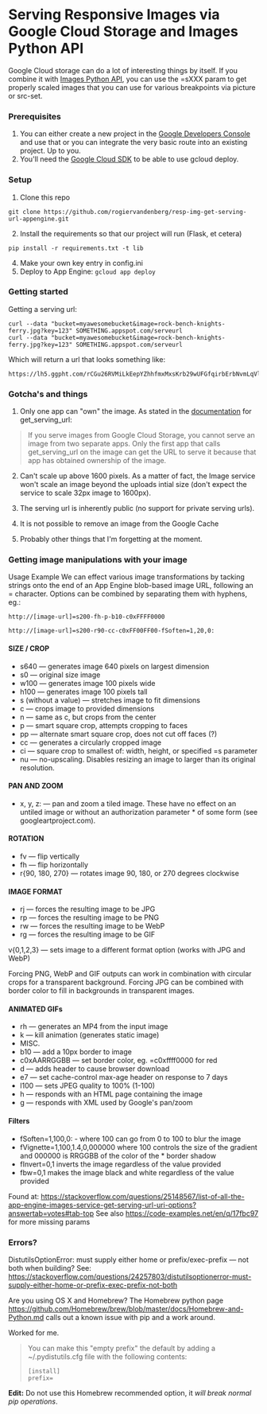 Serving Responsive Images via Google Cloud Storage and Images Python API
==================================

Google Cloud storage can do a lot of interesting things by itself. If you combine it with [Images Python API](https://developers.google.com/appengine/docs/python/images/), you can use the =sXXX param to get properly scaled images that you can use for various breakpoints via picture or src-set.

### Prerequisites

1. You can either create a new project in the [Google Developers Console](https://console.developers.google.com) and use that or you can integrate the very basic route into an existing project. Up to you.
2. You'll need the [Google Cloud SDK](https://developers.google.com/cloud/sdk/) to be able to use gcloud deploy.

### Setup

1. Clone this repo
```
git clone https://github.com/rogiervandenberg/resp-img-get-serving-url-appengine.git
```
2. Install the requirements so that our project will run (Flask, et cetera)
```
pip install -r requirements.txt -t lib
```
4. Make your own key entry in config.ini
5. Deploy to App Engine: `gcloud app deploy`

### Getting started

Getting a serving url:

```
curl --data "bucket=myawesomebucket&image=rock-bench-knights-ferry.jpg?key=123" SOMETHING.appspot.com/serveurl
curl --data "bucket=myawesomebucket&image=rock-bench-knights-ferry.jpg?key=123" SOMETHING.appspot.com/serveurl
```

Which will return a url that looks something like:

```
https://lh5.ggpht.com/rCGu26RVMiLkEepYZhhfmxMxsKrb29wUFGfqirbErbNvmLqVlr7mFvXILGQrSZ_u53D4OpMSh_wN3lUoh224RhWWFJlFQA
```

### Gotcha's and things

1. Only one app can "own" the image. As stated in the [documentation](https://developers.google.com/appengine/docs/python/images/functions) for get_serving_url:

> If you serve images from Google Cloud Storage, you cannot serve an image from two separate apps. Only the first app that calls get_serving_url on the image can get the URL to serve it because that app has obtained ownership of the image.

2. Can't scale up above 1600 pixels. As a matter of fact, the Image service won't scale an image beyond the uploads intial size (don't expect the service to scale 32px image to 1600px).

3. The serving url is inherently public (no support for private serving urls).

4. It is not possible to remove an image from the Google Cache

5. Probably other things that I'm forgetting at the moment.

### Getting image manipulations with your image
Usage Example
We can effect various image transformations by tacking strings onto the end of an App Engine blob-based image URL, following an = character. Options can be combined by separating them with hyphens, eg.:

`http://[image-url]=s200-fh-p-b10-c0xFFFF0000`

`http://[image-url]=s200-r90-cc-c0xFF00FF00-fSoften=1,20,0:`


#### SIZE / CROP
* s640 — generates image 640 pixels on largest dimension
* s0 — original size image
* w100 — generates image 100 pixels wide
* h100 — generates image 100 pixels tall
* s (without a value) — stretches image to fit dimensions
* c — crops image to provided dimensions
* n — same as c, but crops from the center
* p — smart square crop, attempts cropping to faces
* pp — alternate smart square crop, does not cut off faces (?)
* cc — generates a circularly cropped image
* ci — square crop to smallest of: width, height, or specified =s parameter
* nu — no-upscaling. Disables resizing an image to larger than its original resolution.

#### PAN AND ZOOM
* x, y, z: — pan and zoom a tiled image. These have no effect on an untiled image or without an authorization parameter * of some form (see googleartproject.com).

#### ROTATION
* fv — flip vertically
* fh — flip horizontally
* r{90, 180, 270} — rotates image 90, 180, or 270 degrees clockwise

#### IMAGE FORMAT
* rj — forces the resulting image to be JPG
* rp — forces the resulting image to be PNG
* rw — forces the resulting image to be WebP
* rg — forces the resulting image to be GIF

v{0,1,2,3} — sets image to a different format option (works with JPG and WebP)

Forcing PNG, WebP and GIF outputs can work in combination with circular crops for a transparent background. Forcing JPG can be combined with border color to fill in backgrounds in transparent images.


#### ANIMATED GIFs
* rh — generates an MP4 from the input image
* k — kill animation (generates static image)
* MISC.
* b10 — add a 10px border to image
* c0xAARRGGBB — set border color, eg. =c0xffff0000 for red
* d — adds header to cause browser download
* e7 — set cache-control max-age header on response to 7 days
* l100 — sets JPEG quality to 100% (1-100)
* h — responds with an HTML page containing the image
* g — responds with XML used by Google's pan/zoom

#### Filters
* fSoften=1,100,0: - where 100 can go from 0 to 100 to blur the image
* fVignette=1,100,1.4,0,000000 where 100 controls the size of the gradient and 000000 is RRGGBB of the color of the * border shadow
* fInvert=0,1 inverts the image regardless of the value provided
* fbw=0,1 makes the image black and white regardless of the value provided

Found at: https://stackoverflow.com/questions/25148567/list-of-all-the-app-engine-images-service-get-serving-url-uri-options?answertab=votes#tab-top 
See also https://code-examples.net/en/q/17fbc97 for more missing params


### Errors?
DistutilsOptionError: must supply either home or prefix/exec-prefix — not both when building?
See: https://stackoverflow.com/questions/24257803/distutilsoptionerror-must-supply-either-home-or-prefix-exec-prefix-not-both

Are you using OS X and Homebrew?  The Homebrew python page https://github.com/Homebrew/brew/blob/master/docs/Homebrew-and-Python.md calls out a known issue with pip and a work around.

Worked for me.

> You can make this "empty prefix" the default by adding a
> ~/.pydistutils.cfg file with the following contents:
> 
>     [install]
>     prefix=

__Edit:__ Do not use this Homebrew recommended option, it _will break normal pip operations_.
